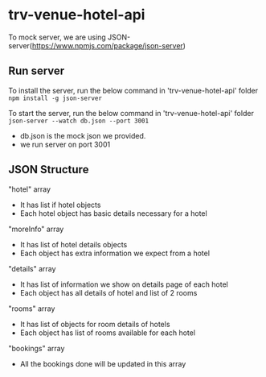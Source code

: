 # trv-venue-hotel-api

To mock server, we are using JSON-server(https://www.npmjs.com/package/json-server)

## Run server
To install the server, run the below command in 'trv-venue-hotel-api' folder
   ```npm install -g json-server```

To start the server, run the below command in 'trv-venue-hotel-api' folder
  ```json-server --watch db.json --port 3001```
  - db.json is the mock json we provided.
  - we run server on port 3001

## JSON Structure
"hotel" array 
 - It has list if hotel objects
 - Each hotel object has basic details necessary for a hotel

"moreInfo" array 
 - It has list of hotel details objects
 - Each object has extra information we expect from a hotel

"details" array 
 - It has list of information we show on details page of each hotel
 - Each object has all details of hotel and list of 2 rooms

"rooms" array 
 - It has list of objects for room details of hotels
 - Each object has list of rooms available for each hotel

"bookings" array 
 - All the bookings done will be updated in this array
